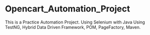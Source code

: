 # Opencart_Automation_Project

This is a Practice Automation Project.
Using Selenium with Java
Using TestNG, Hybrid Data Driven Framework, POM, PageFactory, Maven.
